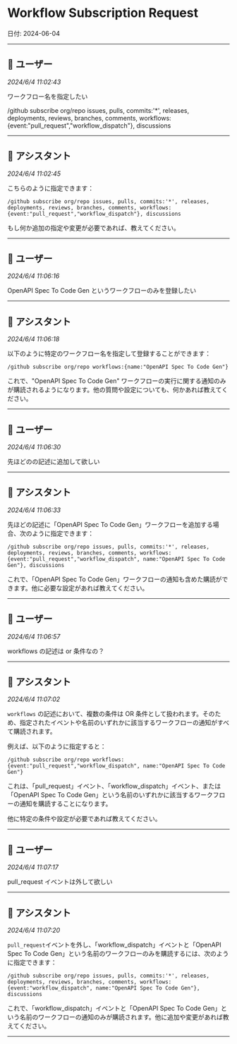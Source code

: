 # Workflow Subscription Request

日付: 2024-06-04

---

## 👤 ユーザー
*2024/6/4 11:02:43*

ワークフロー名を指定したい

/github subscribe org/repo issues, pulls, commits:'\*', releases, deployments, reviews, branches, comments, workflows:{event:"pull\_request","workflow\_dispatch"}, discussions

---

## 🤖 アシスタント
*2024/6/4 11:02:45*

こちらのように指定できます：

```
/github subscribe org/repo issues, pulls, commits:'*', releases, deployments, reviews, branches, comments, workflows:{event:"pull_request","workflow_dispatch"}, discussions
```

もし何か追加の指定や変更が必要であれば、教えてください。

---

## 👤 ユーザー
*2024/6/4 11:06:16*

OpenAPI Spec To Code Gen というワークフローのみを登録したい

---

## 🤖 アシスタント
*2024/6/4 11:06:18*

以下のように特定のワークフロー名を指定して登録することができます：

```plaintext
/github subscribe org/repo workflows:{name:"OpenAPI Spec To Code Gen"}
```

これで、"OpenAPI Spec To Code Gen" ワークフローの実行に関する通知のみが購読されるようになります。他の質問や設定についても、何かあれば教えてください。

---

## 👤 ユーザー
*2024/6/4 11:06:30*

先ほどのの記述に追加して欲しい

---

## 🤖 アシスタント
*2024/6/4 11:06:33*

先ほどの記述に「OpenAPI Spec To Code Gen」ワークフローを追加する場合、次のように指定できます：

```plaintext
/github subscribe org/repo issues, pulls, commits:'*', releases, deployments, reviews, branches, comments, workflows:{event:"pull_request","workflow_dispatch", name:"OpenAPI Spec To Code Gen"}, discussions
```

これで、「OpenAPI Spec To Code Gen」ワークフローの通知も含めた購読ができます。他に必要な設定があれば教えてください。

---

## 👤 ユーザー
*2024/6/4 11:06:57*

workflows の記述は or 条件なの？

---

## 🤖 アシスタント
*2024/6/4 11:07:02*

`workflows` の記述において、複数の条件は OR 条件として扱われます。そのため、指定されたイベントや名前のいずれかに該当するワークフローの通知がすべて購読されます。

例えば、以下のように指定すると：

```plaintext
/github subscribe org/repo workflows:{event:"pull_request","workflow_dispatch", name:"OpenAPI Spec To Code Gen"}
```

これは、「pull_request」イベント、「workflow_dispatch」イベント、または「OpenAPI Spec To Code Gen」という名前のいずれかに該当するワークフローの通知を購読することになります。

他に特定の条件や設定が必要であれば教えてください。

---

## 👤 ユーザー
*2024/6/4 11:07:17*

pull\_request イベントは外して欲しい

---

## 🤖 アシスタント
*2024/6/4 11:07:20*

`pull_request`イベントを外し、「workflow_dispatch」イベントと「OpenAPI Spec To Code Gen」という名前のワークフローのみを購読するには、次のように指定できます：

```plaintext
/github subscribe org/repo issues, pulls, commits:'*', releases, deployments, reviews, branches, comments, workflows:{event:"workflow_dispatch", name:"OpenAPI Spec To Code Gen"}, discussions
```

これで、「workflow_dispatch」イベントと「OpenAPI Spec To Code Gen」という名前のワークフローの通知のみが購読されます。他に追加や変更があれば教えてください。

---
